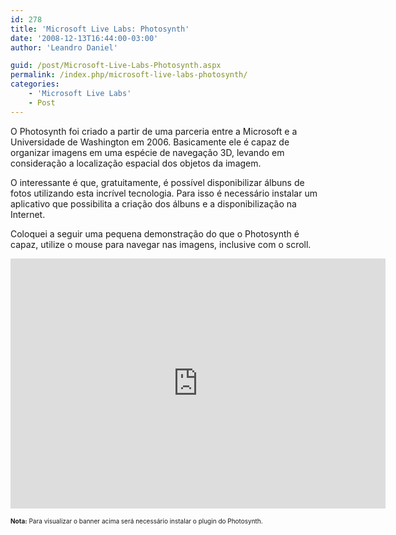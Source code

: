 ```yaml
---
id: 278
title: 'Microsoft Live Labs: Photosynth'
date: '2008-12-13T16:44:00-03:00'
author: 'Leandro Daniel'

guid: /post/Microsoft-Live-Labs-Photosynth.aspx
permalink: /index.php/microsoft-live-labs-photosynth/
categories:
    - 'Microsoft Live Labs'
    - Post
---
```


O Photosynth foi criado a partir de uma parceria entre a Microsoft e a Universidade de Washington em 2006. Basicamente ele é capaz de organizar imagens em uma espécie de navegação 3D, levando em consideração a localização espacial dos objetos da imagem.

O interessante é que, gratuitamente, é possível disponibilizar álbuns de fotos utilizando esta incrível tecnologia. Para isso é necessário instalar um aplicativo que possibilita a criação dos álbuns e a disponibilização na Internet.

Coloquei a seguir uma pequena demonstração do que o Photosynth é capaz, utilize o mouse para navegar nas imagens, inclusive com o scroll.

<iframe frameborder="0" height="400" loading="lazy" src="http://photosynth.net/embed.aspx?cid=CF66E35C-524B-46E4-B6BA-2FED8E55538F" width="600"></iframe>

<font size="1">**Nota:** Para visualizar o banner acima será necessário instalar o plugin do Photosynth.</font>